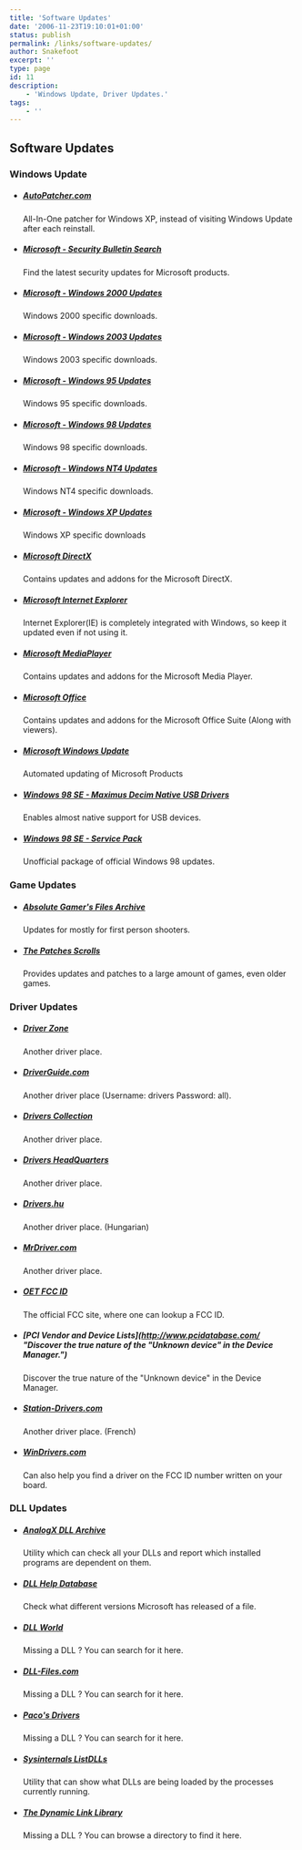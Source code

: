 ```yaml
---
title: 'Software Updates'
date: '2006-11-23T19:10:01+01:00'
status: publish
permalink: /links/software-updates/
author: Snakefoot
excerpt: ''
type: page
id: 11
description:
    - 'Windows Update, Driver Updates.'
tags:
    - ''
---
```

Software Updates
----------------

### Windows Update

-   ##### [AutoPatcher.com](http://www.autopatcher.com/ "All-In-One patcher for Windows XP, instead of visiting Windows Update after each reinstall.")

    All-In-One patcher for Windows XP, instead of visiting Windows Update after each reinstall.
-   ##### [Microsoft - Security Bulletin Search](http://www.microsoft.com/technet/security/current.aspx "Find the latest security updates for Microsoft products.")

    Find the latest security updates for Microsoft products.
-   ##### [Microsoft - Windows 2000 Updates](http://www.microsoft.com/windows2000/downloads/ "Windows 2000 specific downloads.")

    Windows 2000 specific downloads.
-   ##### [Microsoft - Windows 2003 Updates](http://www.microsoft.com/windowsserver2003/downloads/ "Windows 2003 specific downloads.")

    Windows 2003 specific downloads.
-   ##### [Microsoft - Windows 95 Updates](http://www.microsoft.com/windows95/downloads/ "Windows 95 specific downloads.")

    Windows 95 specific downloads.
-   ##### [Microsoft - Windows 98 Updates](http://www.microsoft.com/windows98/downloads/corporate.asp "Windows 98 specific downloads.")

    Windows 98 specific downloads.
-   ##### [Microsoft - Windows NT4 Updates](http://www.microsoft.com/ntserver/nts/downloads/ "Windows NT4 specific downloads.")

    Windows NT4 specific downloads.
-   ##### [Microsoft - Windows XP Updates](http://www.microsoft.com/windowsxp/downloads/ "Windows XP specific downloads")

    Windows XP specific downloads
-   ##### [Microsoft DirectX](http://www.microsoft.com/windows/directx/default.mspx "Contains updates and addons for the Microsoft DirectX.")

    Contains updates and addons for the Microsoft DirectX.
-   ##### [Microsoft Internet Explorer](http://www.microsoft.com/windows/ie/downloads/default.mspx "Internet Explorer(IE) is completely integrated with Windows, so keep it updated even if not using it.")

    Internet Explorer(IE) is completely integrated with Windows, so keep it updated even if not using it.
-   ##### [Microsoft MediaPlayer](http://www.microsoft.com/windows/windowsmedia/download/ "Contains updates and addons for the Microsoft Media Player.")

    Contains updates and addons for the Microsoft Media Player.
-   ##### [Microsoft Office](http://office.microsoft.com/downloads/ "Contains updates and addons for the Microsoft Office Suite (Along with viewers).")

    Contains updates and addons for the Microsoft Office Suite (Along with viewers).
-   ##### [Microsoft Windows Update](http://update.microsoft.com/?corporate=true "Automated updating of Microsoft Products")

    Automated updating of Microsoft Products
-   ##### [Windows 98 SE - Maximus Decim Native USB Drivers](http://www.msfn.org/board/index.php?showtopic=43605 "Enables almost native support for USB devices.")

    Enables almost native support for USB devices.
-   ##### [Windows 98 SE - Service Pack](http://exuberant.ms11.net/ "Unofficial package of official Windows 98 updates.")

    Unofficial package of official Windows 98 updates.

### Game Updates

-   ##### [Absolute Gamer's Files Archive](http://idgames.gameaholic.com/ "Updates for mostly for first person shooters.")

    Updates for mostly for first person shooters.
-   ##### [The Patches Scrolls](http://www.patches-scrolls.de/ "Provides updates and patches to a large amount of games, even older games.")

    Provides updates and patches to a large amount of games, even older games.

### Driver Updates

-   ##### [Driver Zone](http://www.driverzone.com/ "Another driver place.")

    Another driver place.
-   ##### [DriverGuide.com](http://www.driverguide.com/ "Another driver place (Username: drivers Password: all).")

    Another driver place (Username: drivers Password: all).
-   ##### [Drivers Collection](http://www.driverscollection.com/ "Another driver place.")

    Another driver place.
-   ##### [Drivers HeadQuarters](http://www.drivershq.com/ "Another driver place.")

    Another driver place.
-   ##### [Drivers.hu](http://www.drivers.hu/ "Another driver place. (Hungarian)")

    Another driver place. (Hungarian)
-   ##### [MrDriver.com](http://www.mrdriver.com/ "Another driver place.")

    Another driver place.
-   ##### [OET FCC ID](http://www.fcc.gov/oet/ea/ "The official FCC site, where one can lookup a FCC ID.")

    The official FCC site, where one can lookup a FCC ID.
-   ##### [PCI Vendor and Device Lists](http://www.pcidatabase.com/ "Discover the true nature of the "Unknown device" in the Device Manager.")

    Discover the true nature of the "Unknown device" in the Device Manager.
-   ##### [Station-Drivers.com](http://www.station-drivers.com/ "Another driver place. (French)")

    Another driver place. (French)
-   ##### [WinDrivers.com](http://www.windrivers.com/ "Can also help you find a driver on the FCC ID number written on your board.")

    Can also help you find a driver on the FCC ID number written on your board.

### DLL Updates

-   ##### [AnalogX DLL Archive](http://www.analogx.com/contents/download/system/dllarch.htm "Utility which can check all your DLLs and report which installed programs are dependent on them.")

    Utility which can check all your DLLs and report which installed programs are dependent on them.
-   ##### [DLL Help Database](http://support.microsoft.com/dllhelp/ "Check what different versions Microsoft has released of a file.")

    Check what different versions Microsoft has released of a file.
-   ##### [DLL World](http://dll.yaroslavl.ru/ "Missing a DLL ? You can search for it here.")

    Missing a DLL ? You can search for it here.
-   ##### [DLL-Files.com](http://www.dll-files.com/ "Missing a DLL ? You can search for it here.")

    Missing a DLL ? You can search for it here.
-   ##### [Paco's Drivers](http://pacosdrivers.com/dll.asp "Missing a DLL ? You can search for it here.")

    Missing a DLL ? You can search for it here.
-   ##### [Sysinternals ListDLLs](http://www.microsoft.com/technet/sysinternals/ProcessesAndThreads/ListDlls.mspx "Utility that can show what DLLs are being loaded by the processes currently running.")

    Utility that can show what DLLs are being loaded by the processes currently running.
-   ##### [The Dynamic Link Library](http://www.dynamiclink.nl/ "Missing a DLL ? You can browse a directory to find it here.")

    Missing a DLL ? You can browse a directory to find it here.
